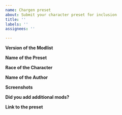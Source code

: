 ```yaml
---
name: Chargen preset
about: Submit your character preset for inclusion
title: ''
labels: ''
assignees: ''

---
```


**Version of the Modlist**

**Name of the Preset**

**Race of the Character**

**Name of the Author**

**Screenshots**

**Did you add additional mods?**

**Link to the preset**
